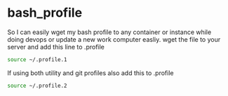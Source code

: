 # bash_profile
So I can easily wget my bash profile to any container or instance while doing devops or update a new work computer easliy.
wget the file to your server and add this line to .profile
```bash
source ~/.profile.1
```
If using both utility and git profiles also add this to .profile
```bash
source ~/.profile.2
```
